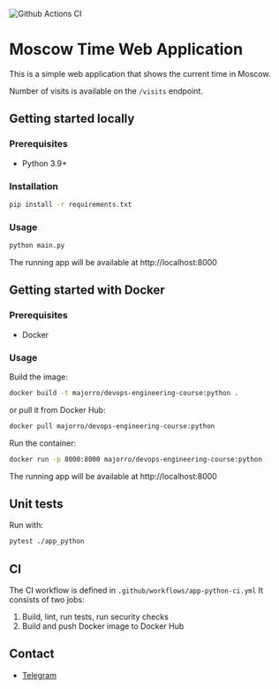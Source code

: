 ![Github Actions CI](https://github.com/majorro/devops/actions/workflows/app-python-ci.yml/badge.svg)

# Moscow Time Web Application

This is a simple web application that shows the current time in Moscow.

Number of visits is available on the `/visits` endpoint.

## Getting started locally

### Prerequisites

- Python 3.9+

### Installation

```bash
pip install -r requirements.txt
```

### Usage

```bash
python main.py
```

The running app will be available at http://localhost:8000

## Getting started with Docker

### Prerequisites

- Docker

### Usage

Build the image:

```bash
docker build -t majorro/devops-engineering-course:python .
```

or pull it from Docker Hub:

```bash
docker pull majorro/devops-engineering-course:python
```

Run the container:

```bash
docker run -p 8000:8000 majorro/devops-engineering-course:python
```

The running app will be available at http://localhost:8000

## Unit tests

Run with:

```bash
pytest ./app_python
```

## CI

The CI workflow is defined in `.github/workflows/app-python-ci.yml`
It consists of two jobs:

1. Build, lint, run tests, run security checks
2. Build and push Docker image to Docker Hub

## Contact

- [Telegram](https://t.me/majorro228)
